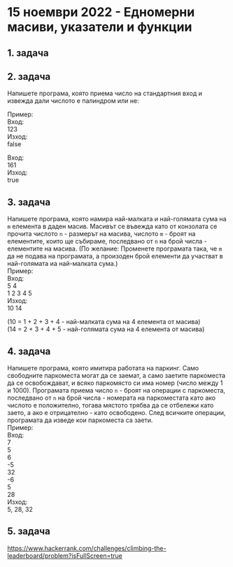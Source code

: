 # 15 ноември 2022 - Едномерни масиви, указатели и функции

## 1. задача



## 2. задача
Напишете програма, която приема число на стандартния вход и извежда дали числото е палиндром или не:  

Пример:  
Вход:  
123  
Изход:  
false

Вход:  
161  
Изход:  
true


## 3. задача 
Напишете програма, която намира най-малката и най-голямата сума на `m` елемента в даден масив. 
Масивът се въвежда като от конзолата се прочита числото `n` - размерът на масива, числото `m` - броят на елементите, които ще събираме, последвано от `n` на брой числа - елементите на масива. (По желание: Променете програмата така, че `m` да не подава на програмата, а произоден брой елементи да участват в най-голямата иа най-малката сума.)   
Пример:  
Вход:  
5 4  
1 2 3 4 5  
Изход:  
10 14

(10 = 1 + 2 + 3 + 4 - най-малката сума на 4 елемента от масива)    
(14 = 2 + 3 + 4 + 5 - най-голямата сума на 4 елемента от масива)


## 4. задача
Напишете програма, която имитира работата на паркинг. Само свободните паркоместа могат да се заемат, а само заетите паркоместа да се освобождават, и всяко паркомясто си има номер (число между 1 и 1000).
Програмата приема число `n` - броят на операции с паркоместа, последвано от `n` на брой числа - номерата на паркоместата като ако числото е положително, тогава мястото трябва да се отбележи като заето, а ако е отрицателно - като освободено. След всичките операции, програмата да изведе кои паркоместа са заети.    
Пример:  
Вход:   
7  
5  
6  
-5  
32  
-6  
5  
28  
Изход:  
5, 28, 32

## 5. задача
https://www.hackerrank.com/challenges/climbing-the-leaderboard/problem?isFullScreen=true
